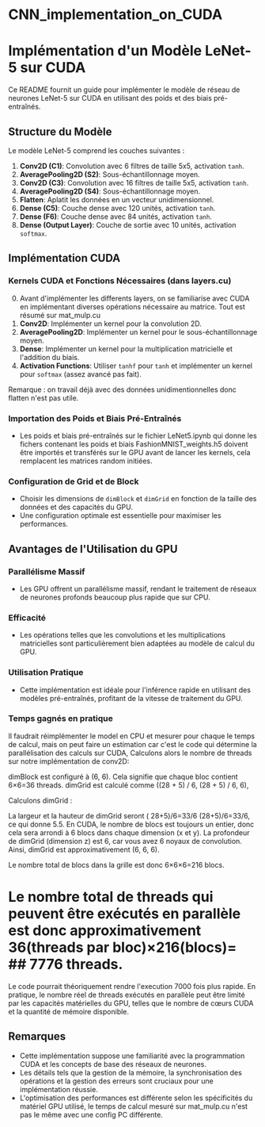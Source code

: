 # CNN_implementation_on_CUDA
# Implémentation d'un Modèle LeNet-5 sur CUDA

Ce README fournit un guide pour implémenter le modèle de réseau de neurones LeNet-5 sur CUDA en utilisant des poids et des biais pré-entraînés.

## Structure du Modèle

Le modèle LeNet-5 comprend les couches suivantes :

1. **Conv2D (C1)**: Convolution avec 6 filtres de taille 5x5, activation `tanh`.
2. **AveragePooling2D (S2)**: Sous-échantillonnage moyen.
3. **Conv2D (C3)**: Convolution avec 16 filtres de taille 5x5, activation `tanh`.
4. **AveragePooling2D (S4)**: Sous-échantillonnage moyen.
5. **Flatten**: Aplatit les données en un vecteur unidimensionnel.
6. **Dense (C5)**: Couche dense avec 120 unités, activation `tanh`.
7. **Dense (F6)**: Couche dense avec 84 unités, activation `tanh`.
8. **Dense (Output Layer)**: Couche de sortie avec 10 unités, activation `softmax`.

## Implémentation CUDA

### Kernels CUDA et Fonctions Nécessaires (dans layers.cu)
0. Avant d'implémenter les differents layers, on se familiarise avec CUDA en implémentant diverses opérations nécessaire au matrice. Tout est résumé sur mat_mulp.cu
1. **Conv2D**: Implémenter un kernel pour la convolution 2D.
2. **AveragePooling2D**: Implémenter un kernel pour le sous-échantillonnage moyen.
3. **Dense**: Implémenter un kernel pour la multiplication matricielle et l'addition du biais.
4. **Activation Functions**: Utiliser `tanhf` pour `tanh` et implémenter un kernel pour `softmax` (assez avancé pas fait).

Remarque : on travail déjà avec des données unidimentionnelles donc flatten n'est pas utile.

### Importation des Poids et Biais Pré-Entraînés

- Les poids et biais pré-entraînés sur le fichier LeNet5.ipynb qui donne les fichers contenant les poids et biais FashionMNIST_weights.h5 doivent être importés et transférés sur le GPU avant de lancer les kernels, cela remplacent les matrices random initiées.

### Configuration de Grid et de Block

- Choisir les dimensions de `dimBlock` et `dimGrid` en fonction de la taille des données et des capacités du GPU.
- Une configuration optimale est essentielle pour maximiser les performances.

## Avantages de l'Utilisation du GPU

### Parallélisme Massif

- Les GPU offrent un parallélisme massif, rendant le traitement de réseaux de neurones profonds beaucoup plus rapide que sur CPU.

### Efficacité

- Les opérations telles que les convolutions et les multiplications matricielles sont particulièrement bien adaptées au modèle de calcul du GPU.

### Utilisation Pratique

- Cette implémentation est idéale pour l'inférence rapide en utilisant des modèles pré-entraînés, profitant de la vitesse de traitement du GPU.

### Temps gagnés en pratique 

Il faudrait réimplémenter le model en CPU et mesurer pour chaque le temps de calcul, mais on peut faire un estimation car c'est le code qui détermine la parallélisation des calculs sur CUDA, Calculons alors le nombre de threads sur notre implémentation de conv2D:

dimBlock est configuré à (6, 6). Cela signifie que chaque bloc contient
6×6=36 threads. dimGrid est calculé comme ((28 + 5) / 6, (28 + 5) / 6, 6),

Calculons dimGrid :

La largeur et la hauteur de dimGrid seront  ( 28+5)/6=33/6 (28+5)/6=33/6, ce qui donne 5.5. En CUDA, le nombre de blocs est toujours un entier, donc cela sera arrondi à 6 blocs dans chaque dimension (x et y).
La profondeur de dimGrid (dimension z) est 6, car vous avez 6 noyaux de convolution.
Ainsi, dimGrid est approximativement (6, 6, 6).

Le nombre total de blocs dans la grille est donc
6×6×6=216 blocs.

# Le nombre total de threads qui peuvent être exécutés en parallèle est donc approximativement 36(threads par bloc)×216(blocs)= ## 7776 threads.

Le code pourrait théoriquement rendre l'execution 7000 fois plus rapide. En pratique, le nombre réel de threads exécutés en parallèle peut être limité par les capacités matérielles du GPU, telles que le nombre de cœurs CUDA et la quantité de mémoire disponible.

## Remarques

- Cette implémentation suppose une familiarité avec la programmation CUDA et les concepts de base des réseaux de neurones.
- Les détails tels que la gestion de la mémoire, la synchronisation des opérations et la gestion des erreurs sont cruciaux pour une implémentation réussie.
- L'optimisation des performances est différente selon les spécificités du matériel GPU utilisé, le temps de calcul mesuré sur mat_mulp.cu n'est pas le même avec une config PC différente.
